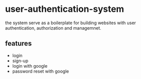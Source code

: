 # user-authentication-system
the system serve as a boilerplate for building websites with user authentication, authorization and managemnet.

## features
- login
- sign-up
- login with google
- password reset with google
